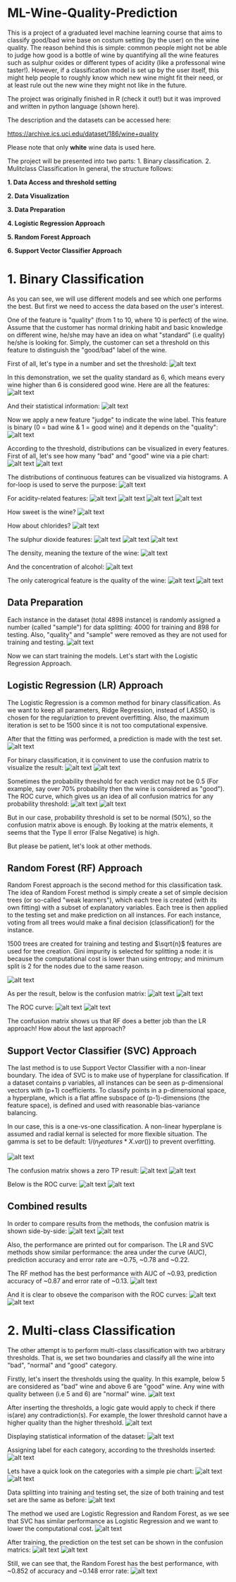 # ML-Wine-Quality-Prediction

This is a project of a graduated level machine learning course that aims to classify good/bad wine base on costum setting (by the user) on the wine quality. The reason behind this is simple: common people might not be able to judge how good is a bottle of wine by quantifying all the wine features such as sulphur oxides or different types of acidity (like a professonal wine taster!). However, if a classification model is set up by the user itself, this might help people to roughly know which new wine might fit their need, or at least rule out the new wine they might not like in the future.

The project was originally finished in R (check it out!) but it was improved and written in python language (shown here).

The description and the datasets can be accessed here:

https://archive.ics.uci.edu/dataset/186/wine+quality

Please note that only **white** wine data is used here.

The project will be presented into two parts: 1. Binary classification. 2. Mulitclass Classification
In general, the structure follows:

**1. Data Access and threshold setting**

**2. Data Visualization**
   
**3. Data Preparation**
   
**4. Logistic Regression Approach**   

**5. Random Forest Approach**   

**6. Support Vector Classifier Approach**


# 1. Binary Classification

As you can see, we will use different models and see which one performs the best. But first we need to access the data based on the user's interest.

One of the feature is "quality" (from 1 to 10, where 10 is perfect) of the wine. Assume that the customer has normal drinking habit and basic knowledge on different wine, he/she may have an idea on what "standard" (i.e quality) he/she is looking for. Simply, the customer can set a threshold on this feature to distinguish the "good/bad" label of the wine.

First of all, let's type in a number and set the threshold:
![alt text](images/1.png)

In this demonstration, we set the quality standard as 6, which means every wine higher than 6 is considered good wine. Here are all the features:
![alt text](images/1a.png)

And their statistical information:
![alt text](images/1b.png)

Now we apply a new feature "judge" to indicate the wine label. This feature is binary (0 = bad wine & 1 = good wine) and it depends on the "quality":
![alt text](images/1c.png)

According to the threshold, distributions can be visualized in every features. First of all, let's see how many "bad" and "good" wine via a pie chart:
![alt text](images/1d.png)
![alt text](images/pie_bad_good_wine.png)

The distributions of continuous features can be visualized via histograms. A for-loop is used to serve the purpose:
![alt text](images/1e.png)

For acidity-related features:
![alt text](images/con_fixed_acidity.png)
![alt text](images/con_volatile_acidity.png)
![alt text](images/con_citric_acid.png)
![alt text](images/con_pH.png)

How sweet is the wine?
![alt text](images/con_residual_sugar.png)

How about chlorides?
![alt text](images/con_chlorides.png)

The sulphur dioxide features:
![alt text](images/con_free_sulfur_dioxide.png)
![alt text](images/con_total_sulfur_dioxide.png)
![alt text](images/con_sulphates.png)

The density, meaning the texture of the wine:
![alt text](images/con_density.png)

And the concentration of alcohol:
![alt text](images/con_alcohol.png)

The only caterogrical feature is the quality of the wine:
![alt text](images/1f.png)
![alt text](images/cat_quality.png)

## Data Preparation

Each instance in the dataset (total 4898 instance) is randomly assigned a number (called "sample") for data splitting: 4000 for training and 898 for testing. Also, "quality" and "sample" were removed as they are not used for training and testing.
![alt text](images/1g.png)

Now we can start training the models. Let's start with the Logistic Regression Approach.

## Logistic Regression (LR) Approach

The Logistic Regression is a common method for binary classification. As we want to keep all parameters, Ridge Regression, instead of LASSO, is chosen for the regulariztion to prevent overfitting. Also, the maximum iteration is set to be 1500 since it is not too computational expensive.

After that the fitting was performed, a prediction is made with the test set.
![alt text](images/1h.png)

For binary classification, it is convinent to use the confusion matrix to visualize the result:
![alt text](images/1i.png)
![alt text](images/cm_lr1.png)

Sometimes the probability threshold for each verdict may not be 0.5 (For example, say over 70% probability then the wine is considered as "good"). The ROC curve, which gives us an idea of all confusion matrics for any probability threshold:
![alt text](images/1k.png)
![alt text](images/roc_lr1.png)

But in our case, probability threshold is set to be normal (50%), so the confusion matrix above is enough. By looking at the matrix elements, it seems that the Type II error (False Negative) is high.

But please be patient, let's look at other methods.

## Random Forest (RF) Approach

Random Forest approach is the second method for this classification task. The idea of Random Forest method is simply create a set of simple decision trees (or so-called "weak learners"), which each tree is created (with its own fitting) with a subset of explanatory variables. Each tree is then applied to the testing set and make prediction on all instances. For each instance, voting from all trees would make a final decision (classification!) for the instance.

1500 trees are created for training and testing and $\sqrt{n}$ features are used for tree creation. Gini impurity is selected for splitting a node: it is because the computational cost is lower than using entropy; and minimum split is 2 for the nodes due to the same reason.

![alt text](images/1l.png)

As per the result, below is the confusion matrix:
![alt text](images/1m.png)
![alt text](images/cm_rf1.png)

The ROC curve:
![alt text](images/1o.png)
![alt text](images/roc_rf1.png)

The confusion matrix shows us that RF does a better job than the LR approach! How about the last approach?

## Support Vector Classifier (SVC) Approach

The last method is to use Support Vector Classifier with a non-linear boundary. The idea of SVC is to make use of hyperplane for classification. If a dataset contains p variables, all instances can be seen as p-dimensional vectors with (p+1) coefficients. To classify points in a p-dimensional space, a hyperplane, which is a flat affine subspace of (p-1)-dimensions (the feature space), is defined and used with reasonable bias-variance balancing.

In our case, this is a one-vs-one classification. A non-linear hyperplane is assumed and radial kernal is selected for more flexible situation. The gamma is set to be default: $1/(n_features * X.var())$ to prevent overfitting.

![alt text](images/1p.png)

The confusion matrix shows a zero TP result:
![alt text](images/1q.png)
![alt text](images/cm_svc1.png)

Below is the ROC curve:
![alt text](images/1s.png)
![alt text](images/roc_svc1.png)

## Combined results

In order to compare results from the methods, the confusion matrix is shown side-by-side:
![alt text](images/1t.png)
![alt text](images/cm_all1.png)

Also, the performance are printed out for comparison. The LR and SVC methods show similar performance: the area under the curve (AUC), prediction accuracy and error rate are ~0.75, ~0.78 and ~0.22.

The RF method has the best performance with AUC of ~0.93, prediction accuracy of ~0.87 and error rate of ~0.13.
![alt text](images/1u.png)

And it is clear to obseve the comparison with the ROC curves:
![alt text](images/1v.png)
![alt text](images/roc_all1.png)




# 2. Multi-class Classification

The other attempt is to perform multi-class classification with two arbitrary thresholds. That is, we set two boundaries and classify all the wine into "bad", "normal" and "good" category.

Firstly, let's insert the thresholds using the quality. In this example, below 5 are considered as "bad" wine and above 6 are "good" wine. Any wine with quality between (i.e 5 and 6) are "normal" wine.
![alt text](images/2a.png)

After inserting the thresholds, a logic gate would apply to check if there is(are) any contradiction(s). For example, the lower threshold cannot have a higher quality than the higher threshold.
![alt text](images/2b.png)

Displaying statistical information of the dataset:
![alt text](images/2c.png)

Assigning label for each category, according to the thresholds inserted:
![alt text](images/2d.png)

Lets have a quick look on the categories with a simple pie chart:
![alt text](images/2e.png)
![alt text](images/pie_bad_nor_good_wine.png)

Data splitting into training and testing set, the size of both training and test set are the same as before:
![alt text](images/2f.png)

The method we used are Logistic Regression and Random Forest, as we see that SVC has similar performance as Logistic Regression and we want to lower the computational cost.
![alt text](images/2h.png)

After training, the prediction on the test set can be shown in the confusion matrics:
![alt text](images/2i.png)
![alt text](images/cm_all2.png)

Still, we can see that, the Random Forest has the best performance, with ~0.852 of accuracy and ~0.148 error rate:
![alt text](images/2j.png)
